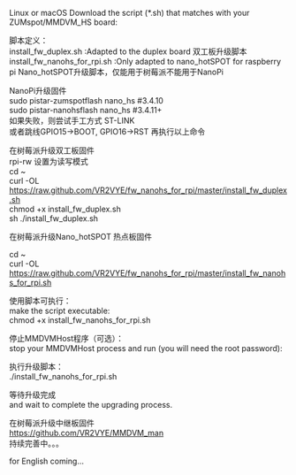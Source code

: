 Linux or macOS Download the script (*.sh) that matches with your ZUMspot/MMDVM_HS board:  
 
脚本定义：  
install_fw_duplex.sh :Adapted to the duplex board 双工板升级脚本  
install_fw_nanohs_for_rpi.sh :Only adapted to nano_hotSPOT for raspberry pi Nano_hotSPOT升级脚本，仅能用于树莓派不能用于NanoPi  
  
NanoPi升级固件  
sudo pistar-zumspotflash nano_hs #3.4.10  
sudo pistar-nanohsflash nano_hs #3.4.11+  
如果失败，则尝试手工方式 ST-LINK   
或者跳线GPIO15->BOOT, GPIO16->RST 再执行以上命令  
  
在树莓派升级双工板固件  
rpi-rw 设置为读写模式  
cd ~  
curl -OL https://raw.github.com/VR2VYE/fw_nanohs_for_rpi/master/install_fw_duplex.sh  
chmod +x install_fw_duplex.sh  
sh ./install_fw_duplex.sh  
  
在树莓派升级Nano_hotSPOT 热点板固件  
  
cd ~  
curl -OL https://raw.github.com/VR2VYE/fw_nanohs_for_rpi/master/install_fw_nanohs_for_rpi.sh  
  
使用脚本可执行：  
make the script executable:  
chmod +x install_fw_nanohs_for_rpi.sh  
  
停止MMDVMHost程序（可选）：  
stop your MMDVMHost process and run (you will need the root password):  
  
执行升级脚本：  
./install_fw_nanohs_for_rpi.sh  
  
等待升级完成  
and wait to complete the upgrading process.  
  
在树莓派升级中继板固件  
https://github.com/VR2VYE/MMDVM_man  
持续完善中。。。  

for English coming...   
